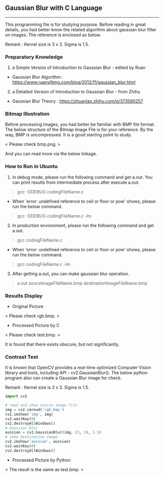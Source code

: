 ## Gaussian Blur with C Language

------

This programming file is for studying purpose. Before reading in great details, you had better know the related algorithm about gaussian blur filter on images. The reference is enclosed as below.

Remark : Kernel size is 3 x 3. Sigma is 1.5.

### Preparatory Knowledge

1. a Simple Version of Introduction to Gaussian Blur - edited by Ruan

- Gaussian Blur Algorithm : https://www.ruanyifeng.com/blog/2012/11/gaussian_blur.html

2. a Detailed Version of Introduction to Gaussian Blur - from Zhihu

- Gaussian Blur Theory : https://zhuanlan.zhihu.com/p/373560257

### Bitmap Illustration

Before processing images, you had better be familiar with BMP file format. The below structure of the Bitmap Image File is for your reference. By the way, BMP is uncompressed. It is a good starting point to study.

< Please check bmp.png. >

And you can read more via the below linkage.

[BMP file format]: https://en.wikipedia.org/wiki/BMP_file_format

### How to Run in Ubuntu

1. In debug mode, please run the following command and get a.out. You can print results from intermediate process after execute a.out.
> gcc -DDEBUG codingFileName.c
- When 'error: undefined reference to ceil or floor or pow' shows, please run the below command.
> gcc -DDEBUG codingFileName.c -lm

2. In production environment, please run the following command and get a.out.
> gcc codingFileName.c
- When 'error: undefined reference to ceil or floor or pow' shows, please run the below command.
> gcc codingFileName.c -lm

3. After getting a.out, you can make gaussian blur operation.
> a.out souceImageFileName.bmp destinationImageFileName.bmp

### Results Display

- Original Picture

< Please check rgb.bmp. >

- Processed Picture by C

< Please check test.bmp. >

It is found that there exists obscure, but not significantly.

### Contrast Test

It is known that OpenCV provides a real-time optimized Computer Vision library and tools, including API - cv2.GaussianBlur(). The below python program also can create a Gaussian Blur image for check.

Remark : Kernel size is 3 x 3. Sigma is 1.5.

```python
import cv2

# read and show source image file
img = cv2.imread('rgb.bmp')
cv2.imshow('img', img)
cv2.waitKey(0)
cv2.destroyAllWindows()
# Gaussian Blur
aussian = cv2.GaussianBlur(img, (3, 3), 1.5)
# show destination image
cv2.imshow('aussian', aussian)
cv2.waitKey(0)
cv2.destroyAllWindows()
```

- Processed Picture by Python

< The result is the same as test.bmp. >
